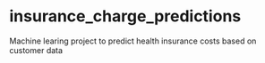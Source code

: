 # insurance_charge_predictions

Machine learing project to predict health insurance costs based on customer data 
